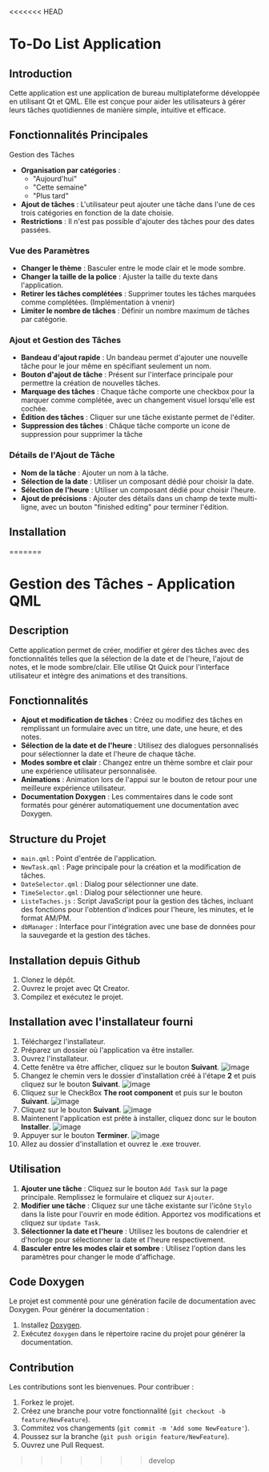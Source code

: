<<<<<<< HEAD
# To-Do List Application

## Introduction
Cette application est une application de bureau multiplateforme développée en utilisant Qt et QML. Elle est conçue pour aider les utilisateurs à gérer leurs tâches quotidiennes de manière simple, intuitive et efficace.

## Fonctionnalités Principales

Gestion des Tâches
- **Organisation par catégories** :
  - "Aujourd'hui"
  - "Cette semaine"
  - "Plus tard"
- **Ajout de tâches** : L'utilisateur peut ajouter une tâche dans l'une de ces trois catégories en fonction de la date choisie.
- **Restrictions** : Il n'est pas possible d'ajouter des tâches pour des dates passées.

### Vue des Paramètres
- **Changer le thème** : Basculer entre le mode clair et le mode sombre.
- **Changer la taille de la police** : Ajuster la taille du texte dans l'application.
- **Retirer les tâches complétées** : Supprimer toutes les tâches marquées comme complétées. (Implémentation à vnenir)
- **Limiter le nombre de tâches** : Définir un nombre maximum de tâches par catégorie.
  
### Ajout et Gestion des Tâches
- **Bandeau d'ajout rapide** : Un bandeau permet d'ajouter une nouvelle tâche pour le jour même en spécifiant seulement un nom.
- **Bouton d'ajout de tâche** : Présent sur l'interface principale pour permettre la création de nouvelles tâches.
- **Marquage des tâches** : Chaque tâche comporte une checkbox pour la marquer comme complétée, avec un changement visuel lorsqu'elle est cochée.
- **Édition des tâches** : Cliquer sur une tâche existante permet de l'éditer.
- **Suppression des tâches** : Châque tâche comporte un icone de suppression pour supprimer la tâche

### Détails de l'Ajout de Tâche
- **Nom de la tâche** : Ajouter un nom à la tâche.
- **Sélection de la date** : Utiliser un composant dédié pour choisir la date.
- **Sélection de l'heure** : Utiliser un composant dédié pour choisir l'heure.
- **Ajout de précisions** : Ajouter des détails dans un champ de texte multi-ligne, avec un bouton "finished editing" pour terminer l'édition.

## Installation
=======
# Gestion des Tâches - Application QML

## Description

Cette application permet de créer, modifier et gérer des tâches avec des fonctionnalités telles que la sélection de la date et de l'heure, l'ajout de notes, et le mode sombre/clair. Elle utilise Qt Quick pour l'interface utilisateur et intègre des animations et des transitions.

## Fonctionnalités

- **Ajout et modification de tâches** : Créez ou modifiez des tâches en remplissant un formulaire avec un titre, une date, une heure, et des notes.
- **Sélection de la date et de l'heure** : Utilisez des dialogues personnalisés pour sélectionner la date et l'heure de chaque tâche.
- **Modes sombre et clair** : Changez entre un thème sombre et clair pour une expérience utilisateur personnalisée.
- **Animations** : Animation lors de l'appui sur le bouton de retour pour une meilleure expérience utilisateur.
- **Documentation Doxygen** : Les commentaires dans le code sont formatés pour générer automatiquement une documentation avec Doxygen.

## Structure du Projet

- `main.qml` : Point d'entrée de l'application.
- `NewTask.qml` : Page principale pour la création et la modification de tâches.
- `DateSelector.qml` : Dialog pour sélectionner une date.
- `TimeSelector.qml` : Dialog pour sélectionner une heure.
- `ListeTaches.js` : Script JavaScript pour la gestion des tâches, incluant des fonctions pour l'obtention d'indices pour l'heure, les minutes, et le format AM/PM.
- `dbManager` : Interface pour l'intégration avec une base de données pour la sauvegarde et la gestion des tâches.

## Installation depuis Github

1. Clonez le dépôt.
2. Ouvrez le projet avec Qt Creator.
3. Compilez et exécutez le projet.

## Installation avec l'installateur fourni

1. Téléchargez l'installateur.
2. Préparez un dossier où l'application va être installer.
3. Ouvrez l'installateur.
4. Cette fenêtre va être afficher, cliquez sur le bouton **Suivant**.
![image](https://github.com/user-attachments/assets/e12351bb-da18-46bd-a17a-be1b8d957249)  
5. Changez le chemin vers le dossier d'installation créé à l'étape **2** et puis cliquez sur le bouton **Suivant**.
![image](https://github.com/user-attachments/assets/c0d5bb74-882f-4b3d-969b-cb0a930f7770)
6. Cliquez sur le CheckBox **The root component** et puis sur le bouton **Suivant**.
![image](https://github.com/user-attachments/assets/3333d074-9bb6-4b20-8578-0e16625a71c5)
7. Cliquez sur le bouton **Suivant**.
![image](https://github.com/user-attachments/assets/622f07ca-9950-4941-ad01-a2d04f4d59ce)
8. Maintenent l'application est prête à installer, cliquez donc sur le bouton **Installer**.
![image](https://github.com/user-attachments/assets/35e708d4-1f60-4bc7-9ba6-fb2151dc6972)
9. Appuyer sur le bouton **Terminer**.
![image](https://github.com/user-attachments/assets/c2ecbf45-c5bc-4ef2-b7f1-9525ba88d30d)
10. Allez au dossier d'installation et ouvrez le .exe trouver.

## Utilisation 

1. **Ajouter une tâche** : Cliquez sur le bouton `Add Task` sur la page principale. Remplissez le formulaire et cliquez sur `Ajouter`.
2. **Modifier une tâche** : Cliquez sur une tâche existante sur l'icône `Stylo` dans la liste pour l'ouvrir en mode édition. Apportez vos modifications et cliquez sur `Update Task`.
3. **Sélectionner la date et l'heure** : Utilisez les boutons de calendrier et d'horloge pour sélectionner la date et l'heure respectivement.
4. **Basculer entre les modes clair et sombre** : Utilisez l'option dans les paramètres pour changer le mode d'affichage.

## Code Doxygen

Le projet est commenté pour une génération facile de documentation avec Doxygen. Pour générer la documentation :

1. Installez [Doxygen](https://www.doxygen.nl/).
2. Exécutez `doxygen` dans le répertoire racine du projet pour générer la documentation.

## Contribution

Les contributions sont les bienvenues. Pour contribuer :

1. Forkez le projet.
2. Créez une branche pour votre fonctionnalité (`git checkout -b feature/NewFeature`).
3. Commitez vos changements (`git commit -m 'Add some NewFeature'`).
4. Poussez sur la branche (`git push origin feature/NewFeature`).
5. Ouvrez une Pull Request.
>>>>>>> develop
